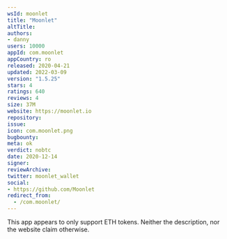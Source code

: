 ```yaml
---
wsId: moonlet
title: "Moonlet"
altTitle: 
authors:
- danny
users: 10000
appId: com.moonlet
appCountry: ro
released: 2020-04-21
updated: 2022-03-09
version: "1.5.25"
stars: 4
ratings: 640
reviews: 4
size: 37M
website: https://moonlet.io
repository: 
issue: 
icon: com.moonlet.png
bugbounty: 
meta: ok
verdict: nobtc
date: 2020-12-14
signer: 
reviewArchive:
twitter: moonlet_wallet
social:
- https://github.com/Moonlet
redirect_from:
  - /com.moonlet/
---
```


This app appears to only support ETH tokens. Neither the description, nor the
website claim otherwise.
